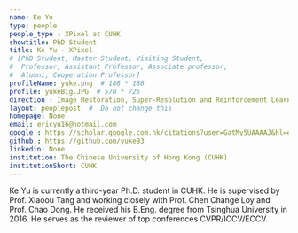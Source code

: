 ```yaml
---
name: Ke Yu
type: people
people_type : XPixel at CUHK
showtitle: PhD Student
title: Ke Yu - XPixel
# [PhD Student, Master Student, Visiting Student,
#  Professor, Assistant Professor, Associate professor,
#  Alumni, Cooperation Professor]
profileName: yuke.png  # 186 * 186
profile: yukeBig.JPG  # 570 * 725
direction : Image Restoration, Super-Resolution and Reinforcement Learning
layout: peoplepost  #  Do not change this
homepage: None
email: ericyu16@hotmail.com
google : https://scholar.google.com.hk/citations?user=GatMy5UAAAAJ&hl=en
github : https://github.com/yuke93
linkedin: None
institution: The Chinese University of Hong Kong (CUHK)
institutionShort: CUHK
---
```


Ke Yu is currently a third-year Ph.D. student in CUHK. He is supervised by Prof. Xiaoou Tang and working closely with Prof. Chen Change Loy and Prof. Chao Dong. He received his B.Eng. degree from Tsinghua University in 2016. He serves as the reviewer of top conferences CVPR/ICCV/ECCV.

